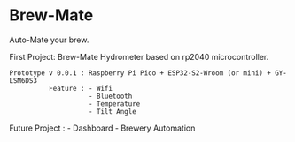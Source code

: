 # Brew-Mate
Auto-Mate your brew.

First Project: Brew-Mate Hydrometer based on rp2040 microcontroller. 

    Prototype v 0.0.1 : Raspberry Pi Pico + ESP32-S2-Wroom (or mini) + GY-LSM6DS3
              Feature : - Wifi
                        - Bluetooth
                        - Temperature
                        - Tilt Angle 

Future Project : - Dashboard
                 - Brewery Automation 
              
